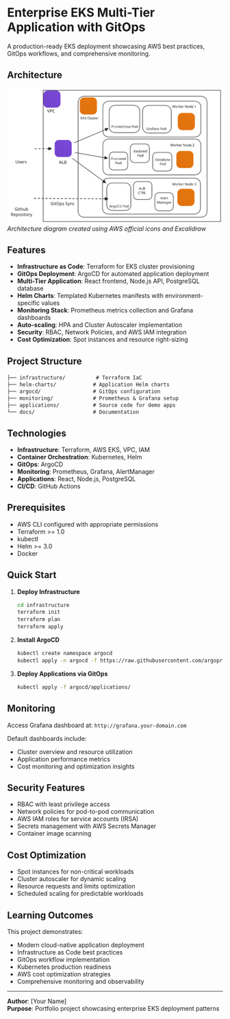 # Enterprise EKS Multi-Tier Application with GitOps

A production-ready EKS deployment showcasing AWS best practices, GitOps workflows, and comprehensive monitoring.

## Architecture

![Architecture Diagram](./docs/eks-gitops-gp-diagram.svg)
_Architecture diagram created using AWS official icons and Excalidraw_

## Features

- **Infrastructure as Code**: Terraform for EKS cluster provisioning
- **GitOps Deployment**: ArgoCD for automated application deployment
- **Multi-Tier Application**: React frontend, Node.js API, PostgreSQL database
- **Helm Charts**: Templated Kubernetes manifests with environment-specific values
- **Monitoring Stack**: Prometheus metrics collection and Grafana dashboards
- **Auto-scaling**: HPA and Cluster Autoscaler implementation
- **Security**: RBAC, Network Policies, and AWS IAM integration
- **Cost Optimization**: Spot instances and resource right-sizing

## Project Structure

```
├── infrastructure/          # Terraform IaC
├── helm-charts/            # Application Helm charts
├── argocd/                 # GitOps configuration
├── monitoring/             # Prometheus & Grafana setup
├── applications/           # Source code for demo apps
└── docs/                   # Documentation
```

## Technologies

- **Infrastructure**: Terraform, AWS EKS, VPC, IAM
- **Container Orchestration**: Kubernetes, Helm
- **GitOps**: ArgoCD
- **Monitoring**: Prometheus, Grafana, AlertManager
- **Applications**: React, Node.js, PostgreSQL
- **CI/CD**: GitHub Actions

## Prerequisites

- AWS CLI configured with appropriate permissions
- Terraform >= 1.0
- kubectl
- Helm >= 3.0
- Docker

## Quick Start

1. **Deploy Infrastructure**

   ```bash
   cd infrastructure
   terraform init
   terraform plan
   terraform apply
   ```

2. **Install ArgoCD**

   ```bash
   kubectl create namespace argocd
   kubectl apply -n argocd -f https://raw.githubusercontent.com/argoproj/argo-cd/stable/manifests/install.yaml
   ```

3. **Deploy Applications via GitOps**
   ```bash
   kubectl apply -f argocd/applications/
   ```

## Monitoring

Access Grafana dashboard at: `http://grafana.your-domain.com`

Default dashboards include:

- Cluster overview and resource utilization
- Application performance metrics
- Cost monitoring and optimization insights

## Security Features

- RBAC with least privilege access
- Network policies for pod-to-pod communication
- AWS IAM roles for service accounts (IRSA)
- Secrets management with AWS Secrets Manager
- Container image scanning

## Cost Optimization

- Spot instances for non-critical workloads
- Cluster autoscaler for dynamic scaling
- Resource requests and limits optimization
- Scheduled scaling for predictable workloads

## Learning Outcomes

This project demonstrates:

- Modern cloud-native application deployment
- Infrastructure as Code best practices
- GitOps workflow implementation
- Kubernetes production readiness
- AWS cost optimization strategies
- Comprehensive monitoring and observability

---

**Author**: [Your Name]  
**Purpose**: Portfolio project showcasing enterprise EKS deployment patterns
